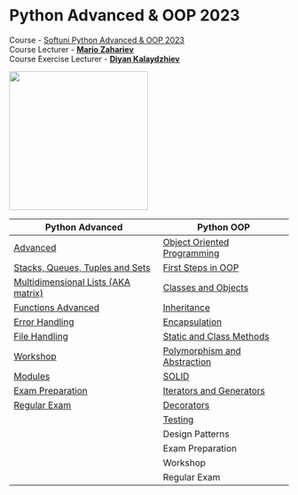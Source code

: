 # Python Advanced & OOP 2023
Course - [Softuni Python Advanced & OOP 2023](https://softuni.bg/trainings/3963/python-advanced-january-2023)
<br>
Course Lecturer - **[Mario Zahariev](https://github.com/zahariev-webbersof)**
<br>
Course Exercise Lecturer - **[Diyan Kalaydzhiev](https://github.com/DiyanKalaydzhiev23)**

<!-- <p float="left"> -->
<img width="250" src="https://user-images.githubusercontent.com/112943652/221198735-55e4de81-cd84-4e13-b77d-505d7eb1ba03.png">
<!-- <img width="250" src="https://user-images.githubusercontent.com/112943652/221198735-55e4de81-cd84-4e13-b77d-505d7eb1ba03.png"> -->
<!-- </p> -->

| Python Advanced | Python OOP |
| --------------- | ---------- |
| <a href="Advanced">Advanced</a> | <a href="OOP">Object Oriented Programming</a> |
| <a href="Advanced/1.Stacks, Queues, Tuples and Sets">Stacks, Queues, Tuples and Sets</a> | <a href="OOP/1.First Steps in OOP">First Steps in OOP</a> |
| <a href="Advanced/2.Multidimensional Lists">Multidimensional Lists (AKA matrix)</a> | <a href="OOP/2.Classes and Objects">Classes and Objects</a> |
| <a href="Advanced/3.Functions Advanced">Functions Advanced</a> | <a href="OOP/3.Inheritance">Inheritance</a> |
| <a href="Advanced/4.Error Handling">Error Handling</a> | <a href="OOP/4.Encapsulation">Encapsulation</a> |
| <a href="Advanced/5.File Handling">File Handling</a>  | <a href="OOP/5.Static and Class Methods">Static and Class Methods</a> |
| <a href="Advanced/6.Workshop">Workshop</a> | <a href="OOP/6.Polymorphism and Abstraction">Polymorphism and Abstraction</a> |
| <a href="Advanced/7.Modules">Modules</a> | <a href="OOP/7.SOLID">SOLID</a> |
| <a href="Advanced/Exam Preparation">Exam Preparation</a> | <a href="OOP/8.Iterators and Generators">Iterators and Generators</a> |
| <a href="Advanced/Regular Exam">Regular Exam</a> | <a href="OOP/9.Decorators">Decorators</a> |
|  | <a href="OOP/A.Testing">Testing</a> |
|  | Design Patterns |
|  | Exam Preparation |
|  | Workshop |
|  | Regular Exam |

